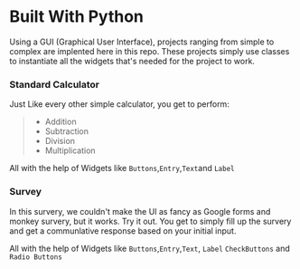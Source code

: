 # Built With Python

Using a GUI (Graphical User Interface), projects ranging from simple to complex are implented here in this repo. These projects simply use classes to instantiate all the widgets that's needed for the project to work.

### Standard Calculator

Just Like every other simple calculator, you get to perform:
> - Addition
> - Subtraction
> - Division
> - Multiplication

All with the help of Widgets like `Buttons`,`Entry`,`Text`and `Label`


### Survey
In this survery, we couldn't make the UI as fancy as Google forms and monkey survery, but it works.
Try it out. You get to simply fill up the survery and get a communlative response based on your initial input.

All with the help of Widgets like `Buttons`,`Entry`,`Text`, `Label` `CheckButtons` and  `Radio Buttons`




